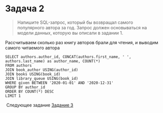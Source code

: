 # Задача 2
> Напишите SQL-запрос, который бы возвращал самого популярного автора за год. Запрос должен основываться на модели данных, которую вы описали в задании 1. 
>

Рассчитываем сколько раз книгу авторов брали для чтения, и выводим самого читаемого автора

```mysql
SELECT authors.author_id, CONCAT(authors.first_name, ' ', authors.last_name) as author_name, COUNT(*)
FROM authors
JOIN book_author USING(author_id)
JOIN books USING(book_id)
JOIN library_queue USING(book_id)
WHERE given BETWEEN '2020-01-01' AND '2020-12-31'
GROUP BY author_id
ORDER BY COUNT(*) DESC
LIMIT 1
```



​		Следующее задание [Задание 3](./task_3.md)

